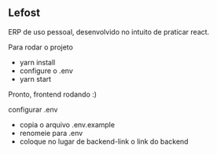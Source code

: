 ## Lefost

ERP de uso pessoal, desenvolvido no intuito de praticar react.

Para rodar o projeto
  - yarn install
  - configure o .env
  - yarn start

  Pronto, frontend rodando :)

configurar .env
  - copia o arquivo .env.example
  - renomeie para .env
  - coloque no lugar de backend-link o link do backend
